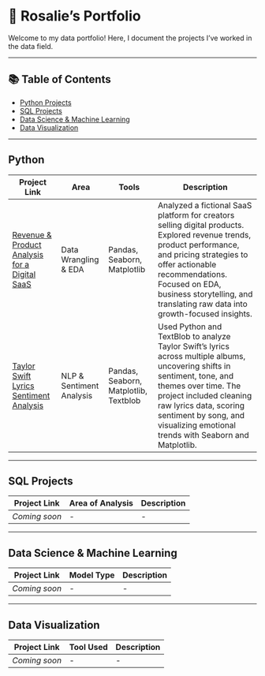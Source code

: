 # 🌟 Rosalie’s Portfolio

Welcome to my data portfolio! Here, I document the projects I’ve worked in the data field.

---

## 📚 Table of Contents

- [Python Projects](#python)
- [SQL Projects](#sql-projects)
- [Data Science & Machine Learning](#data-science--machine-learning)
- [Data Visualization](#data-visualization)

---

## Python

| Project Link | Area | Tools | Description |
| ------------ | ---- | ----- | ----------- |
| [Revenue & Product Analysis for a Digital SaaS](https://github.com/rosaliehuang/saas-revenue-analysis) | Data Wrangling & EDA | Pandas, Seaborn, Matplotlib | Analyzed a fictional SaaS platform for creators selling digital products. Explored revenue trends, product performance, and pricing strategies to offer actionable recommendations. Focused on EDA, business storytelling, and translating raw data into growth-focused insights. |
| [Taylor Swift Lyrics Sentiment Analysis](https://github.com/rosaliehuang/ts-lyrics-analysis) | NLP & Sentiment Analysis	 | Pandas, Seaborn, Matplotlib, Textblob | Used Python and TextBlob to analyze Taylor Swift’s lyrics across multiple albums, uncovering shifts in sentiment, tone, and themes over time. The project included cleaning raw lyrics data, scoring sentiment by song, and visualizing emotional trends with Seaborn and Matplotlib. |

---

## SQL Projects

| Project Link | Area of Analysis | Description |
| ------------ | ---------------- | ----------- |
| *Coming soon* | - | - |

---

## Data Science & Machine Learning

| Project Link | Model Type | Description |
| ------------ | -----------| ----------- |
| *Coming soon* | - | - |

---

## Data Visualization

| Project Link | Tool Used | Description |
| ------------ | ----------| ----------- |
| *Coming soon* | - | - |

